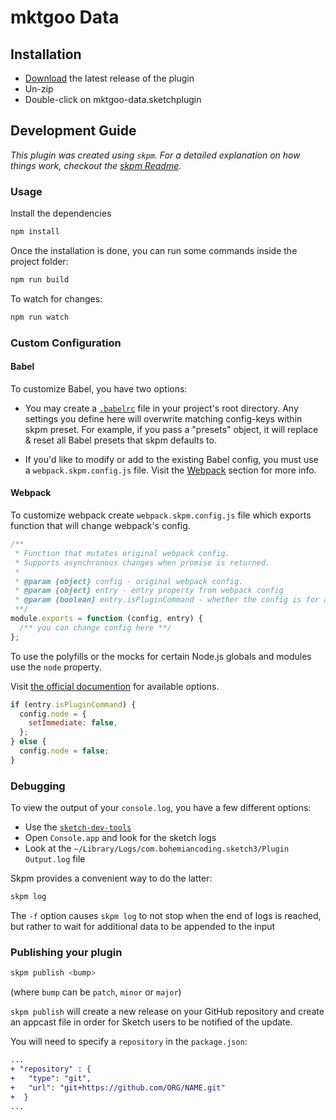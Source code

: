 # mktgoo Data

## Installation

- [Download](../../releases/latest/download/mktgoo-data.sketchplugin.zip) the
  latest release of the plugin
- Un-zip
- Double-click on mktgoo-data.sketchplugin

## Development Guide

_This plugin was created using `skpm`. For a detailed explanation on how things
work, checkout the
[skpm Readme](https://github.com/skpm/skpm/blob/master/README.md)._

### Usage

Install the dependencies

```bash
npm install
```

Once the installation is done, you can run some commands inside the project
folder:

```bash
npm run build
```

To watch for changes:

```bash
npm run watch
```

### Custom Configuration

#### Babel

To customize Babel, you have two options:

- You may create a [`.babelrc`](https://babeljs.io/docs/usage/babelrc) file in
  your project's root directory. Any settings you define here will overwrite
  matching config-keys within skpm preset. For example, if you pass a "presets"
  object, it will replace & reset all Babel presets that skpm defaults to.

- If you'd like to modify or add to the existing Babel config, you must use a
  `webpack.skpm.config.js` file. Visit the [Webpack](#webpack) section for more
  info.

#### Webpack

To customize webpack create `webpack.skpm.config.js` file which exports function
that will change webpack's config.

```js
/**
 * Function that mutates original webpack config.
 * Supports asynchronous changes when promise is returned.
 *
 * @param {object} config - original webpack config.
 * @param {object} entry - entry property from webpack config
 * @param {boolean} entry.isPluginCommand - whether the config is for a plugin command or a resource
 **/
module.exports = function (config, entry) {
  /** you can change config here **/
};
```

To use the polyfills or the mocks for certain Node.js globals and modules use
the `node` property.

Visit [the official documention](https://webpack.js.org/configuration/node/) for
available options.

```js
if (entry.isPluginCommand) {
  config.node = {
    setImmediate: false,
  };
} else {
  config.node = false;
}
```

### Debugging

To view the output of your `console.log`, you have a few different options:

- Use the [`sketch-dev-tools`](https://github.com/skpm/sketch-dev-tools)
- Open `Console.app` and look for the sketch logs
- Look at the `~/Library/Logs/com.bohemiancoding.sketch3/Plugin Output.log` file

Skpm provides a convenient way to do the latter:

```bash
skpm log
```

The `-f` option causes `skpm log` to not stop when the end of logs is reached,
but rather to wait for additional data to be appended to the input

### Publishing your plugin

```bash
skpm publish <bump>
```

(where `bump` can be `patch`, `minor` or `major`)

`skpm publish` will create a new release on your GitHub repository and create an
appcast file in order for Sketch users to be notified of the update.

You will need to specify a `repository` in the `package.json`:

```diff
...
+ "repository" : {
+   "type": "git",
+   "url": "git+https://github.com/ORG/NAME.git"
+  }
...
```

